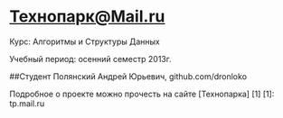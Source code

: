 Технопарк@Mail.ru
============
Курс: Алгоритмы и Структуры Данных

Учебный период: осенний семестр 2013г.

##Студент
Полянский Андрей Юрьевич, github.com/dronloko

Подробное о проекте можно прочесть на сайте [Технопарка] [1]
[1]: tp.mail.ru
